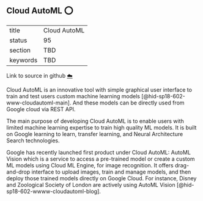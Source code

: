 ## Cloud AutoML :o:


|          |              |
| -------- | ------------ |
| title    | Cloud AutoML |
| status   | 95           |
| section  | TBD          |
| keywords | TBD          |

Link to source in github [:cloud:](https://github.com/cloudmesh/technologies/blob/master/chapters/incomming/abstract-cloudautoml.md)



Cloud AutoML is an innovative tool with simple graphical user interface
to train and test users custom machine learning
models [@hid-sp18-602-www-cloudautoml-main]. And these models can be
directly used from Google cloud via REST API.

The main purpose of developing Cloud AutoML is to enable users with
limited machine learning expertise to train high quality ML models. It
is built on Google learning to learn, transfer learning, and Neural
Architecture Search technologies.

Google has recently launched first product under Cloud AutoML: AutoML
Vision which is a service to access a pre-trained model or create a
custom ML models using Cloud ML Engine, for image recognition. It offers
drag-and-drop interface to upload images, train and manage models, and
then deploy those trained models directly on Google Cloud. For instance,
Disney and Zoological Society of London are actively using AutoML
Vision [@hid-sp18-602-wwww-cloudautoml-blog].
